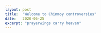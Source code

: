 ```yaml
---
layout: post
title:  "Welcome to Chinmoy controversies"
date:   2020-06-25
excerpt: "prayerwings carry heaven"
---
```

